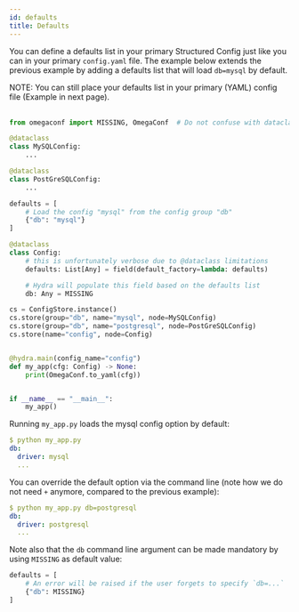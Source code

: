 ```yaml
---
id: defaults
title: Defaults
---
```


You can define a defaults list in your primary Structured Config just like you can in your primary `config.yaml` file.
The example below extends the previous example by adding a defaults list that will load `db=mysql` by default.

<div class="alert alert--info" role="alert">
NOTE: You can still place your defaults list in your primary (YAML) config file (Example in next page).
</div><br/>

```python
from omegaconf import MISSING, OmegaConf  # Do not confuse with dataclass.MISSING

@dataclass
class MySQLConfig:
    ...

@dataclass
class PostGreSQLConfig:
    ...

defaults = [
    # Load the config "mysql" from the config group "db"
    {"db": "mysql"}
]

@dataclass
class Config:
    # this is unfortunately verbose due to @dataclass limitations
    defaults: List[Any] = field(default_factory=lambda: defaults)

    # Hydra will populate this field based on the defaults list
    db: Any = MISSING

cs = ConfigStore.instance()
cs.store(group="db", name="mysql", node=MySQLConfig)
cs.store(group="db", name="postgresql", node=PostGreSQLConfig)
cs.store(name="config", node=Config)


@hydra.main(config_name="config")
def my_app(cfg: Config) -> None:
    print(OmegaConf.to_yaml(cfg))


if __name__ == "__main__":
    my_app()
```
Running `my_app.py` loads the mysql config option by default:
```yaml
$ python my_app.py
db:
  driver: mysql
  ...
```

You can override the default option via the command line (note how we do not need `+` anymore, compared to the previous example):
```yaml
$ python my_app.py db=postgresql
db:
  driver: postgresql
  ...
```

Note also that the `db` command line argument can be made mandatory by using `MISSING` as default value:
```python
defaults = [
    # An error will be raised if the user forgets to specify `db=...`
    {"db": MISSING}
]
```
